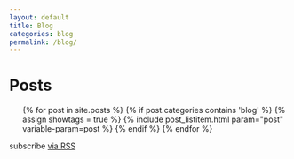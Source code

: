 ```yaml
---
layout: default
title: Blog
categories: blog
permalink: /blog/
---
```



  <h1 class="page-heading">Posts</h1>

  <ul class="post-list">
    {% for post in site.posts %}
      {% if post.categories contains 'blog'  %}
        {% assign showtags = true %}
        {% include post_listitem.html param="post" variable-param=post %}
      {% endif %}
    {% endfor %}
  </ul>

  <p class="rss-subscribe">subscribe <a href="{{ "/feed.xml" | prepend: site.baseurl }}">via RSS</a></p>
